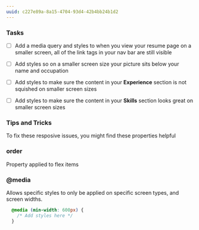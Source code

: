 ```yaml
---
uuid: c227e89a-8a15-4704-93d4-42b4bb24b1d2
---
```


<!-- Start by finding pain points in the site when you resize -->


### Tasks

- [ ] Add a media query and styles to when you view your resume page on a smaller screen, all of the link tags in your nav bar are still visible
- [ ] Add styles so on a smaller screen size your picture sits below your name and occupation
- [ ] Add styles to make sure the content in your **Experience** section is not squished on smaller screen sizes
- [ ] Add styles to make sure the content in your **Skills** section looks great on smaller screen sizes


### Tips and Tricks

To fix these resposive issues, you might find these properties helpful

### order
Property applied to flex items

### @media
  Allows specific styles to only be applied on specific screen types, and screen widths.

```css
  @media (min-width: 600px) {
    /* Add styles here */
  }
```
